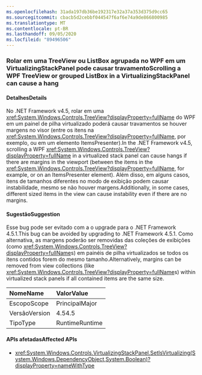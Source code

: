 ```yaml
---
ms.openlocfilehash: 31ada197db36be192317e32a37a353d375d9cc65
ms.sourcegitcommit: cbacb5d2cebbf044547f6af6e74a9de866800985
ms.translationtype: MT
ms.contentlocale: pt-BR
ms.lasthandoff: 09/05/2020
ms.locfileid: "89496506"
---
```

### <a name="scrolling-a-wpf-treeview-or-grouped-listbox-in-a-virtualizingstackpanel-can-cause-a-hang"></a><span data-ttu-id="78e1c-101">Rolar em uma TreeView ou ListBox agrupada no WPF em um VirtualizingStackPanel pode causar travamento</span><span class="sxs-lookup"><span data-stu-id="78e1c-101">Scrolling a WPF TreeView or grouped ListBox in a VirtualizingStackPanel can cause a hang</span></span>

#### <a name="details"></a><span data-ttu-id="78e1c-102">Detalhes</span><span class="sxs-lookup"><span data-stu-id="78e1c-102">Details</span></span>

<span data-ttu-id="78e1c-103">No .NET Framework v4.5, rolar em uma <xref:System.Windows.Controls.TreeView?displayProperty=fullName> do WPF em um painel de pilha virtualizado poderá causar travamentos se houver margens no visor (entre os itens na <xref:System.Windows.Controls.TreeView?displayProperty=fullName>, por exemplo, ou em um elemento ItemsPresenter).</span><span class="sxs-lookup"><span data-stu-id="78e1c-103">In the .NET Framework v4.5, scrolling a WPF <xref:System.Windows.Controls.TreeView?displayProperty=fullName> in a virtualized stack panel can cause hangs if there are margins in the viewport (between the items in the <xref:System.Windows.Controls.TreeView?displayProperty=fullName>, for example, or on an ItemsPresenter element).</span></span> <span data-ttu-id="78e1c-104">Além disso, em alguns casos, itens de tamanhos diferentes no modo de exibição podem causar instabilidade, mesmo se não houver margens.</span><span class="sxs-lookup"><span data-stu-id="78e1c-104">Additionally, in some cases, different sized items in the view can cause instability even if there are no margins.</span></span>

#### <a name="suggestion"></a><span data-ttu-id="78e1c-105">Sugestão</span><span class="sxs-lookup"><span data-stu-id="78e1c-105">Suggestion</span></span>

<span data-ttu-id="78e1c-106">Esse bug pode ser evitado com a o upgrade para o .NET Framework 4.5.1.</span><span class="sxs-lookup"><span data-stu-id="78e1c-106">This bug can be avoided by upgrading to .NET Framework 4.5.1.</span></span> <span data-ttu-id="78e1c-107">Como alternativa, as margens poderão ser removidas das coleções de exibições (como <xref:System.Windows.Controls.TreeView?displayProperty=fullName>s) em painéis de pilha virtualizados se todos os itens contidos forem do mesmo tamanho.</span><span class="sxs-lookup"><span data-stu-id="78e1c-107">Alternatively, margins can be removed from view collections (like <xref:System.Windows.Controls.TreeView?displayProperty=fullName>s) within virtualized stack panels if all contained items are the same size.</span></span>

| <span data-ttu-id="78e1c-108">Nome</span><span class="sxs-lookup"><span data-stu-id="78e1c-108">Name</span></span>    | <span data-ttu-id="78e1c-109">Valor</span><span class="sxs-lookup"><span data-stu-id="78e1c-109">Value</span></span>       |
|:--------|:------------|
| <span data-ttu-id="78e1c-110">Escopo</span><span class="sxs-lookup"><span data-stu-id="78e1c-110">Scope</span></span>   |<span data-ttu-id="78e1c-111">Principal</span><span class="sxs-lookup"><span data-stu-id="78e1c-111">Major</span></span>|
|<span data-ttu-id="78e1c-112">Versão</span><span class="sxs-lookup"><span data-stu-id="78e1c-112">Version</span></span>|<span data-ttu-id="78e1c-113">4.5</span><span class="sxs-lookup"><span data-stu-id="78e1c-113">4.5</span></span>|
|<span data-ttu-id="78e1c-114">Tipo</span><span class="sxs-lookup"><span data-stu-id="78e1c-114">Type</span></span>|<span data-ttu-id="78e1c-115">Runtime</span><span class="sxs-lookup"><span data-stu-id="78e1c-115">Runtime</span></span>|

#### <a name="affected-apis"></a><span data-ttu-id="78e1c-116">APIs afetadas</span><span class="sxs-lookup"><span data-stu-id="78e1c-116">Affected APIs</span></span>

- <xref:System.Windows.Controls.VirtualizingStackPanel.SetIsVirtualizing(System.Windows.DependencyObject,System.Boolean)?displayProperty=nameWithType>

<!--

#### Affected APIs

- `M:System.Windows.Controls.VirtualizingStackPanel.SetIsVirtualizing(System.Windows.DependencyObject,System.Boolean)`

-->
